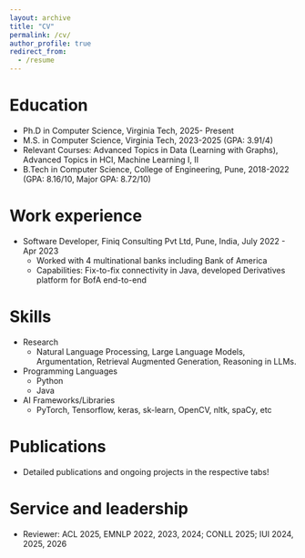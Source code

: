 ```yaml
---
layout: archive
title: "CV"
permalink: /cv/
author_profile: true
redirect_from:
  - /resume
---
```


Education
======

*  Ph.D in Computer Science, Virginia Tech, 2025- Present 
*  M.S. in Computer Science, Virginia Tech, 2023-2025 (GPA: 3.91/4)
  * Relevant Courses: Advanced Topics in Data (Learning with Graphs), Advanced Topics in HCI, Machine Learning I, II
* B.Tech in Computer Science, College of Engineering, Pune, 2018-2022 (GPA: 8.16/10, Major GPA: 8.72/10)


Work experience
======
* Software Developer, Finiq Consulting Pvt Ltd, Pune, India, July 2022 - Apr 2023
  * Worked with 4 multinational banks including Bank of America 
  * Capabilities: Fix-to-fix connectivity in Java, developed Derivatives platform for BofA end-to-end 


Skills
======
* Research
  * Natural Language Processing, Large Language Models, Argumentation, Retrieval Augmented Generation, Reasoning in LLMs. 
* Programming Languages
  * Python
  * Java
* AI Frameworks/Libraries
  * PyTorch, Tensorflow, keras, sk-learn, OpenCV, nltk, spaCy, etc


Publications
======
* Detailed publications and ongoing projects in the respective tabs! 
  

Service and leadership
======
* Reviewer: ACL 2025, EMNLP 2022, 2023, 2024; CONLL 2025; IUI 2024, 2025, 2026

